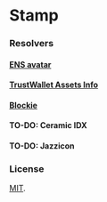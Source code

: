 # Stamp

### Resolvers

#### [ENS avatar](/src/resolvers/ens)
#### [TrustWallet Assets Info](/src/resolvers/trustwallet)
#### [Blockie](/src/resolvers/blockie)
#### TO-DO: Ceramic IDX
#### TO-DO: Jazzicon

### License

[MIT](LICENSE).
